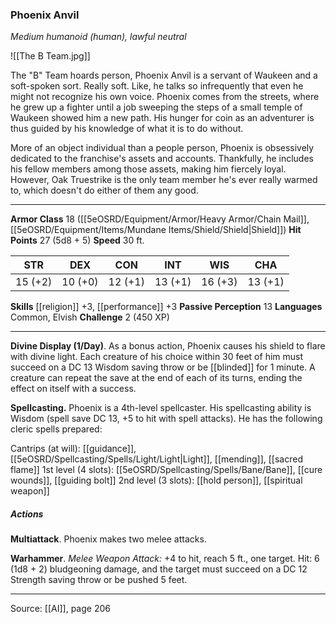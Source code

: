 ### Phoenix Anvil
_Medium humanoid (human), lawful neutral_

![[The B Team.jpg]]

The "B" Team hoards person, Phoenix Anvil is a servant of Waukeen and a soft-spoken sort. Really soft. Like, he talks so infrequently that even he might not recognize his own voice. Phoenix comes from the streets, where he grew up a fighter until a job sweeping the steps of a small temple of Waukeen showed him a new path. His hunger for coin as an adventurer is thus guided by his knowledge of what it is to do without.

More of an object individual than a people person, Phoenix is obsessively dedicated to the franchise's assets and accounts. Thankfully, he includes his fellow members among those assets, making him fiercely loyal. However, Oak Truestrike is the only team member he's ever really warmed to, which doesn't do either of them any good.






---

**Armor Class** 18 ([[5eOSRD/Equipment/Armor/Heavy Armor/Chain Mail]], [[5eOSRD/Equipment/Items/Mundane Items/Shield/Shield|Shield]])
**Hit Points** 27 (5d8 + 5)
**Speed** 30 ft.

| STR     | DEX     | CON     | INT     | WIS     | CHA     |
|---------|---------|---------|---------|---------|---------|
| 15 (+2) | 10 (+0) | 12 (+1) | 13 (+1) | 16 (+3) | 13 (+1) |

**Skills** [[religion]] +3, [[performance]] +3
**Passive Perception** 13
**Languages** Common, Elvish
**Challenge** 2 (450 XP)

---

**Divine Display (1/Day)**. As a bonus action, Phoenix causes his shield to flare with divine light. Each creature of his choice within 30 feet of him must succeed on a DC 13 Wisdom saving throw or be [[blinded]] for 1 minute. A creature can repeat the save at the end of each of its turns, ending the effect on itself with a success.

**Spellcasting.** Phoenix is a 4th-level spellcaster. His spellcasting ability is Wisdom (spell save DC 13, +5 to hit with spell attacks). He has the following cleric spells prepared:

Cantrips (at will): [[guidance]], [[5eOSRD/Spellcasting/Spells/Light/Light|Light]], [[mending]], [[sacred flame]]
1st level (4 slots): [[5eOSRD/Spellcasting/Spells/Bane/Bane]], [[cure wounds]], [[guiding bolt]]
2nd level (3 slots): [[hold person]], [[spiritual weapon]]

##### Actions
**Multiattack**. Phoenix makes two melee attacks.

**Warhammer**. _Melee Weapon Attack:_ +4 to hit, reach 5 ft., one target. Hit: 6 (1d8 + 2) bludgeoning damage, and the target must succeed on a DC 12 Strength saving throw or be pushed 5 feet.


---

Source: [[AI]], page 206